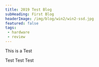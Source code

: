 ```yaml
---
title: 2019 Test Blog
subHeading: First Blog
headerImage: /img/blog/win2/win2-ssd.jpg
featured: false
tags:
 - hardware
 - review
---
```


This is a Test
<!--more-->

Test Test Test
